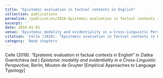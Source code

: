 ```yaml
---
title: "Epistemic evaluation in factual contexts in English"
collection: publications
permalink: /publication/2018-Epistemic evaluation in factual contexts in English
excerpt: ''
date: 2018-01-01
venue: 'Epistemic modality and evidentiality in a Cross-Linguistic Perspective'
citation: 'Celle (2018). “Epistemic evaluation in factual contexts in English” in Zlatka Guentchéva (ed.) <i>Epistemic modality and evidentiality in a Cross-Linguistic Perspective,</i> Berlin, Mouton de Gruyter [Empirical Approaches to Language Typology]'
category: 'Book chapters'
---
```

Celle (2018). “Epistemic evaluation in factual contexts in English” in Zlatka Guentchéva (ed.) <i>Epistemic modality and evidentiality in a Cross-Linguistic Perspective,</i> Berlin, Mouton de Gruyter [Empirical Approaches to Language Typology]